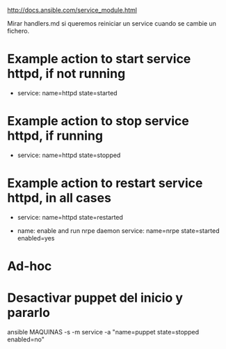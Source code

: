 http://docs.ansible.com/service_module.html

Mirar handlers.md si queremos reiniciar un service cuando se cambie un fichero.

# Example action to start service httpd, if not running
- service: name=httpd state=started

# Example action to stop service httpd, if running
- service: name=httpd state=stopped

# Example action to restart service httpd, in all cases
- service: name=httpd state=restarted

- name: enable and run nrpe daemon
  service: name=nrpe state=started enabled=yes


# Ad-hoc
# Desactivar puppet del inicio y pararlo
ansible MAQUINAS -s -m service -a "name=puppet state=stopped enabled=no"

